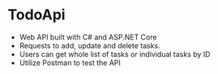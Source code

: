 # TodoApi
* Web API built with C# and ASP.NET Core
* Requests to add, update and delete tasks.
* Users can get whole list of tasks or individual tasks by ID
* Utilize Postman to test the API
